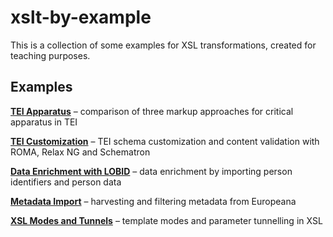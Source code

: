 # xslt-by-example

This is a collection of some examples for XSL transformations, created for teaching purposes.

## Examples

**[TEI Apparatus](../../tree/main/apparatus)**
– comparison of three markup approaches for critical apparatus in TEI

**[TEI Customization](../../tree/main/customization)**
– TEI schema customization and content validation with ROMA, Relax NG and Schematron

**[Data Enrichment with LOBID](../../tree/main/enrichment)**
– data enrichment by importing person identifiers and person data

**[Metadata Import](../../tree/main/metadata)**
– harvesting and filtering metadata from Europeana

**[XSL Modes and Tunnels](../../tree/main/modes-and-tunnels)**
– template modes and parameter tunnelling in XSL
